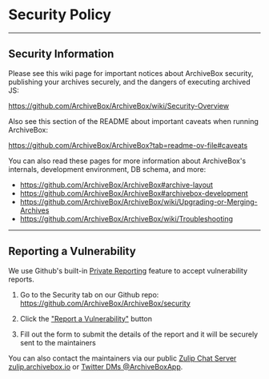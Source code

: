 # Security Policy

---

## Security Information

Please see this wiki page for important notices about ArchiveBox security, publishing your archives securely, and the dangers of executing archived JS:

https://github.com/ArchiveBox/ArchiveBox/wiki/Security-Overview

Also see this section of the README about important caveats when running ArchiveBox:

https://github.com/ArchiveBox/ArchiveBox?tab=readme-ov-file#caveats

You can also read these pages for more information about ArchiveBox's internals, development environment, DB schema, and more:

- https://github.com/ArchiveBox/ArchiveBox#archive-layout
- https://github.com/ArchiveBox/ArchiveBox#archivebox-development
- https://github.com/ArchiveBox/ArchiveBox/wiki/Upgrading-or-Merging-Archives
- https://github.com/ArchiveBox/ArchiveBox/wiki/Troubleshooting

---

## Reporting a Vulnerability

We use Github's built-in [Private Reporting](https://docs.github.com/en/code-security/security-advisories/guidance-on-reporting-and-writing-information-about-vulnerabilities/privately-reporting-a-security-vulnerability) feature to accept vulnerability reports.

1. Go to the Security tab on our Github repo: https://github.com/ArchiveBox/ArchiveBox/security

2. Click the ["Report a Vulnerability"](https://github.com/ArchiveBox/ArchiveBox/security/advisories/new) button

3. Fill out the form to submit the details of the report and it will be securely sent to the maintainers

You can also contact the maintainers via our public [Zulip Chat Server zulip.archivebox.io](https://zulip.archivebox.io) or [Twitter DMs @ArchiveBoxApp](https://twitter.com/ArchiveBoxApp).
